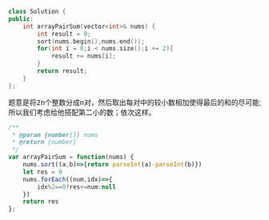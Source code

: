 ```cpp
class Solution {
public:
    int arrayPairSum(vector<int>& nums) {
        int result = 0;
        sort(nums.begin(),nums.end());
        for(int i = 0;i < nums.size();i += 2){
            result += nums[i];
        }
        return result;
    }
};
```
<pre>题意是将2n个整数分成n对，然后取出每对中的较小数相加使得最后的和的尽可能大。思路是：假设我们已经给他们排好序了，那么最小的那个数肯定要被加，
所以我们考虑给他搭配第二小的数；依次这样。</pre>
```javascript
/**
 * @param {number[]} nums
 * @return {number}
 */
var arrayPairSum = function(nums) {
    nums.sort((a,b)=>{return parseInt(a)-parseInt(b)})
    let res = 0
    nums.forEach((num,idx)=>{
        idx%2==0?res+=num:null
    })
    return res
};
```

